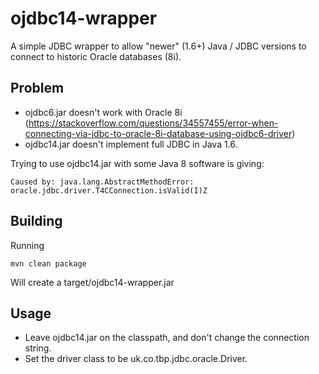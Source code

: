 ojdbc14-wrapper
===============

A simple JDBC wrapper to allow "newer" (1.6+) Java / JDBC versions to connect to historic Oracle databases (8i).

Problem
-------

* ojdbc6.jar doesn't work with Oracle 8i (https://stackoverflow.com/questions/34557455/error-when-connecting-via-jdbc-to-oracle-8i-database-using-ojdbc6-driver)
* ojdbc14.jar doesn't implement full JDBC in Java 1.6.

Trying to use ojdbc14.jar with some Java 8 software is giving:

    Caused by: java.lang.AbstractMethodError: oracle.jdbc.driver.T4CConnection.isValid(I)Z

Building
--------

Running

    mvn clean package

Will create a target/ojdbc14-wrapper.jar

Usage
-----

* Leave ojdbc14.jar on the classpath, and don't change the connection string.
* Set the driver class to be uk.co.tbp.jdbc.oracle.Driver.

